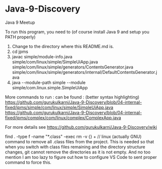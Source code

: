 # Java-9-Discovery
Java 9 Meetup

To run this program, you need to (of course install Java 9 and setup you PATH properly)
1. Change to the directory where this README.md is.
2. cd jpms
3. javac simple/module-info.java simple/com/linux/simple/SimpleUiApp.java simple/com/linux/simple/generators/ContentsGenerator.java simple/com/linux/simple/generators/internal/DefaultContentsGenerator.java
4. java --module-path simple --module simple/com.linux.simple.SimpleUiApp

More commands to run : can be found : (better syntax highlighting)
https://github.com/gurukulkarni/Java-9-Discovery/blob/04-internal-fixed/jpms/simple/com/linux/simple/SimpleUiApp.java
https://github.com/gurukulkarni/Java-9-Discovery/blob/04-internal-fixed/jpms/complex/com/linux/complex/ComplexApp.java

For more details see https://github.com/gurukulkarni/Java-9-Discovery/wiki

find . -type f -name "*.class" -exec rm -v {} +   // linux (actually GNU) command to remove all .class files from the project.
This is needed so that when you switch with class files remaining and the directory structure changes, git cannot remove the directories as it is not empty.
And no too mention I am too lazy to figure out how to configure VS Code to sent proper command to force this.